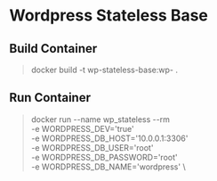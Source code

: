 
# Wordpress Stateless Base

## Build Container
> docker build -t wp-stateless-base:wp-<version> .

## Run Container
> docker run --name wp_stateless --rm \
-e WORDPRESS_DEV='true' \
-e WORDPRESS_DB_HOST='10.0.0.1:3306' \
-e WORDPRESS_DB_USER='root' \
-e WORDPRESS_DB_PASSWORD='root' \
-e WORDPRESS_DB_NAME='wordpress' \

